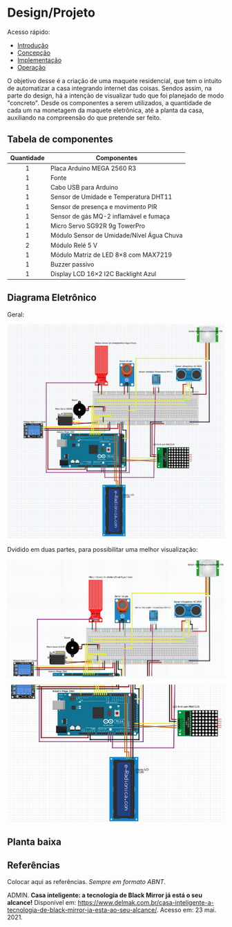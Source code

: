 # Design/Projeto

Acesso rápido: 
  - [Introdução](./introdução.md)
  - [Concepção](./concepção.md)
  - [Implementação](./implementação.md)
  - [Operação](./operação.md)


O objetivo desse é a criação de uma     maquete    residencial,    que tem o intuito de automatizar a casa integrando internet das coisas. Sendos assim, na parte do design,  há a intenção de visualizar tudo que foi planejado de modo "concreto". Desde os componentes  a serem utilizados, a quantidade de cada um na monetagem da maquete eletrônica, até a planta da casa, auxiliando na compreensão do que pretende ser feito.

## Tabela de componentes

Quantidade  | Componentes
:---------:   | ------
1           | Placa Arduino MEGA 2560 R3
1           | Fonte
1           | Cabo USB para Arduino
1           | Sensor de Umidade e Temperatura DHT11
1           | Sensor de presença e movimento PIR
1           | Sensor de gás MQ-2 inflamável e fumaça
1           | Micro Servo SG92R 9g TowerPro
1           | Módulo Sensor de Umidade/Nível Água Chuva
2           | Módulo Relé 5 V 
1           | Módulo Matriz de LED 8×8 com MAX7219
1           | Buzzer passivo
1           | Display LCD 16×2 I2C Backlight Azul

## Diagrama Eletrônico

Geral:

![Diagrama](https://github.com/thaislisatchok/Projeto-Integrador-II/blob/main/frittizin.png)

Dvidido em duas partes, para possibilitar uma melhor visualização: 

![Diagrama](https://github.com/thaislisatchok/Projeto-Integrador-II/blob/main/fritzing1.png)

![Diagrama](https://github.com/thaislisatchok/Projeto-Integrador-II/blob/main/fritzing2.png)

## Planta baixa 


## Referências

Colocar aqui as referências. _Sempre em formato ABNT_.

ADMIN. **Casa inteligente: a tecnologia de Black Mirror já está o seu alcance!** Disponível em: <https://www.delmak.com.br/casa-inteligente-a-tecnologia-de-black-mirror-ja-esta-ao-seu-alcance/>. Acesso em: 23 mai. 2021.


